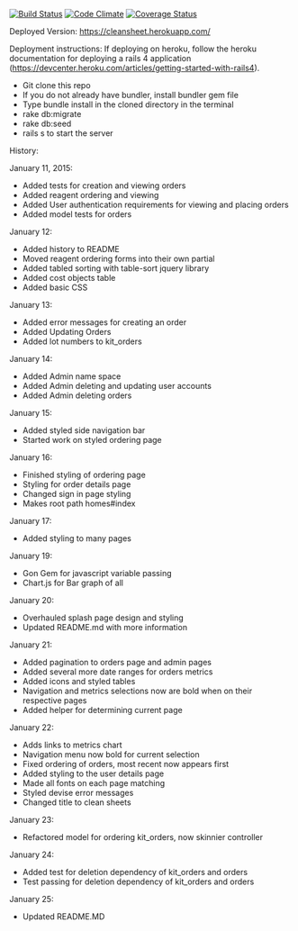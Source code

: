 [![Build Status](https://travis-ci.org/graffam/breakable_toy.svg?branch=master)](https://travis-ci.org/graffam/breakable_toy) [![Code Climate](https://codeclimate.com/github/graffam/breakable_toy.png)](https://codeclimate.com/github/graffam/breakable_toy) [![Coverage Status](https://coveralls.io/repos/graffam/breakable_toy/badge.png)](https://coveralls.io/r/graffam/breakable_toy)

Deployed Version: https://cleansheet.herokuapp.com/


Deployment instructions:
  If deploying on heroku, follow the heroku documentation for deploying a rails
  4 application (https://devcenter.heroku.com/articles/getting-started-with-rails4).

  * Git clone this repo
  * If you do not already have bundler, install bundler gem file
  * Type bundle install in the cloned directory in the terminal
  * rake db:migrate
  * rake db:seed
  * rails s to start the server

History:

January 11, 2015:
* Added tests for creation and viewing orders
* Added reagent ordering and viewing
* Added User authentication requirements for viewing and placing orders
* Added model tests for orders

January 12:
* Added history to README
* Moved reagent ordering forms into their own partial
* Added tabled sorting with table-sort jquery library
* Added cost objects table
* Added basic CSS

January 13:
* Added error messages for creating an order
* Added Updating Orders
* Added lot numbers to kit_orders

January 14:
* Added Admin name space
* Added Admin deleting and updating user accounts
* Added Admin deleting orders

January 15:
* Added styled side navigation bar
* Started work on styled ordering page

January 16:
* Finished styling of ordering page
* Styling for order details page
* Changed sign in page styling
* Makes root path homes#index

January 17:
* Added styling to many pages

January 19:
* Gon Gem for javascript variable passing
* Chart.js for Bar graph of all

January 20:
* Overhauled splash page design and styling
* Updated README.md with more information

January 21:
* Added pagination to orders page and admin pages
* Added several more date ranges for orders metrics
* Added icons and styled tables
* Navigation and metrics selections now are bold when on their respective pages
* Added helper for determining current page

January 22:
* Adds links to metrics chart
* Navigation menu now bold for current selection
* Fixed ordering of orders, most recent now appears first
* Added styling to the user details page
* Made all fonts on each page matching
* Styled devise error messages
* Changed title to clean sheets

January 23:
* Refactored model for ordering kit_orders, now skinnier controller

January 24:
* Added test for deletion dependency of kit_orders and orders
* Test passing for deletion dependency of kit_orders and orders

January 25:
* Updated README.MD
